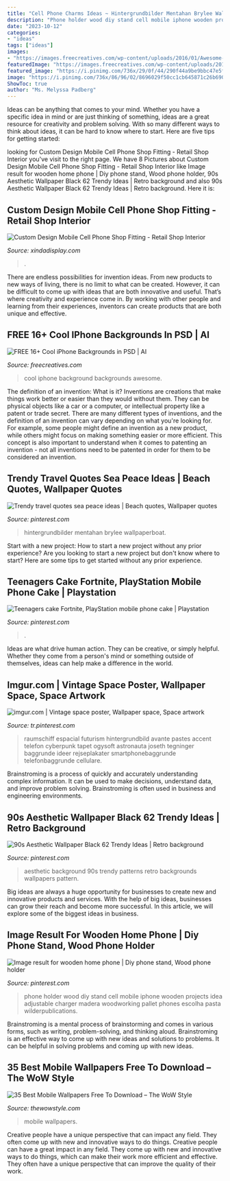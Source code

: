 ```yaml
---
title: "Cell Phone Charms Ideas ~ Hintergrundbilder Mentahan Brylee Wallpaperboat"
description: "Phone holder wood diy stand cell mobile iphone wooden projects idea adjustable charger madera woodworking pallet phones escolha pasta wilderpublications"
date: "2023-10-12"
categories:
- "ideas"
tags: ["ideas"]
images:
- "https://images.freecreatives.com/wp-content/uploads/2016/01/Awesome-Cool-Background-For-Iphone-5.jpeg"
featuredImage: "https://images.freecreatives.com/wp-content/uploads/2016/01/Awesome-Cool-Background-For-Iphone-5.jpeg"
featured_image: "https://i.pinimg.com/736x/29/0f/44/290f44a9be9bbc47e5f53000b6b1b527.jpg"
image: "https://i.pinimg.com/736x/86/96/02/8696029f50cc1cb645871c26b690f9d5.jpg"
ShowToc: true
author: "Ms. Melyssa Padberg"
---
```



Ideas can be anything that comes to your mind. Whether you have a specific idea in mind or are just thinking of something, ideas are a great resource for creativity and problem solving. With so many different ways to think about ideas, it can be hard to know where to start. Here are five tips for getting started: 

	

		
looking for Custom Design Mobile Cell Phone Shop Fitting - Retail Shop Interior you've visit to the right page. We have 8 Pictures about Custom Design Mobile Cell Phone Shop Fitting - Retail Shop Interior like Image result for wooden home phone | Diy phone stand, Wood phone holder, 90s Aesthetic Wallpaper Black 62 Trendy Ideas | Retro background and also 90s Aesthetic Wallpaper Black 62 Trendy Ideas | Retro background. Here it is:
		
    
## Custom Design Mobile Cell Phone Shop Fitting - Retail Shop Interior

<img loading=lazy src="https://xindadisplay.com/wp-content/uploads/2019/09/custom-design-mobile-cell-phone-shop-fitting-5.jpg" onerror="this.onerror=null;this.src='https://tse3.mm.bing.net/th?id=OIP.u9XXDxGcc2CbWHHyuDHiKAHaLJ&amp;pid=15.1';" alt="Custom Design Mobile Cell Phone Shop Fitting - Retail Shop Interior">

_Source: xindadisplay.com_

>. 

	

There are endless possibilities for invention ideas. From new products to new ways of living, there is no limit to what can be created. However, it can be difficult to come up with ideas that are both innovative and useful. That’s where creativity and experience come in. By working with other people and learning from their experiences, inventors can create products that are both unique and effective.

    
## FREE 16+ Cool IPhone Backgrounds In PSD | AI

<img loading=lazy src="https://images.freecreatives.com/wp-content/uploads/2016/01/Awesome-Cool-Background-For-Iphone-5.jpeg" onerror="this.onerror=null;this.src='https://tse2.mm.bing.net/th?id=OIP.t44IOASS7sHI_ITxYtlEpAHaNJ&amp;pid=15.1';" alt="FREE 16+ Cool iPhone Backgrounds in PSD | AI">

_Source: freecreatives.com_

>cool iphone background backgrounds awesome. 

	

The definition of an invention: What is it?
Inventions are creations that make things work better or easier than they would without them. They can be physical objects like a car or a computer, or intellectual property like a patent or trade secret. There are many different types of inventions, and the definition of an invention can vary depending on what you're looking for. For example, some people might define an invention as a new product, while others might focus on making something easier or more efficient. This concept is also important to understand when it comes to patenting an invention - not all inventions need to be patented in order for them to be considered an invention.

    
## Trendy Travel Quotes Sea Peace Ideas | Beach Quotes, Wallpaper Quotes

<img loading=lazy src="https://i.pinimg.com/736x/29/0f/44/290f44a9be9bbc47e5f53000b6b1b527.jpg" onerror="this.onerror=null;this.src='https://tse4.mm.bing.net/th?id=OIP.37euDUek56-0LrI3TtHhZgAAAA&amp;pid=15.1';" alt="Trendy travel quotes sea peace ideas | Beach quotes, Wallpaper quotes">

_Source: pinterest.com_

>hintergrundbilder mentahan brylee wallpaperboat. 

	

Start with a new project: How to start a new project without any prior experience?
Are you looking to start a new project but don't know where to start? Here are some tips to get started without any prior experience.

    
## Teenagers Cake Fortnite, PlayStation Mobile Phone Cake | Playstation

<img loading=lazy src="https://i.pinimg.com/736x/24/46/5b/24465b64bd11839b2f4dfe21e5177a81.jpg" onerror="this.onerror=null;this.src='https://tse4.mm.bing.net/th?id=OIP.QWYL7B4TKurrR0nRq9eHoAHaJ3&amp;pid=15.1';" alt="Teenagers cake Fortnite, PlayStation mobile phone cake | Playstation">

_Source: pinterest.com_

>. 

	

Ideas are what drive human action. They can be creative, or simply helpful. Whether they come from a person's mind or something outside of themselves, ideas can help make a difference in the world.

    
## Imgur.com | Vintage Space Poster, Wallpaper Space, Space Artwork

<img loading=lazy src="https://i.pinimg.com/736x/86/96/02/8696029f50cc1cb645871c26b690f9d5.jpg" onerror="this.onerror=null;this.src='https://tse4.mm.bing.net/th?id=OIP.PHR0U9N9Y8ZVVWTeZIUO2QHaOb&amp;pid=15.1';" alt="imgur.com | Vintage space poster, Wallpaper space, Space artwork">

_Source: tr.pinterest.com_

>raumschiff espacial futurism hintergrundbild avante pastes accent telefon cyberpunk tapet ogysoft astronauta joseth tegninger baggrunde ideer rejseplakater smartphonebaggrunde telefonbaggrunde cellulare. 

	

Brainstroming is a process of quickly and accurately understanding complex information. It can be used to make decisions, understand data, and improve problem solving. Brainstroming is often used in business and engineering environments.

    
## 90s Aesthetic Wallpaper Black 62 Trendy Ideas | Retro Background

<img loading=lazy src="https://i.pinimg.com/736x/b5/3c/08/b53c081b6003f7feecb65c822bc77035.jpg" onerror="this.onerror=null;this.src='https://tse1.mm.bing.net/th?id=OIP.y1kjFYoF1TMUfwHn4-iVMQAAAA&amp;pid=15.1';" alt="90s Aesthetic Wallpaper Black 62 Trendy Ideas | Retro background">

_Source: pinterest.com_

>aesthetic background 90s trendy patterns retro backgrounds wallpapers pattern. 

	

Big ideas are always a huge opportunity for businesses to create new and innovative products and services. With the help of big ideas, businesses can grow their reach and become more successful. In this article, we will explore some of the biggest ideas in business.

    
## Image Result For Wooden Home Phone | Diy Phone Stand, Wood Phone Holder

<img loading=lazy src="https://i.pinimg.com/736x/97/1d/8e/971d8e05f08e8f950fa177776c84ad7b.jpg" onerror="this.onerror=null;this.src='https://tse2.mm.bing.net/th?id=OIP.pi7b4aFHRY6RAgOsK9kWlQAAAA&amp;pid=15.1';" alt="Image result for wooden home phone | Diy phone stand, Wood phone holder">

_Source: pinterest.com_

>phone holder wood diy stand cell mobile iphone wooden projects idea adjustable charger madera woodworking pallet phones escolha pasta wilderpublications. 

	

Brainstroming is a mental process of brainstorming and comes in various forms, such as writing, problem-solving, and thinking aloud. Brainstroming is an effective way to come up with new ideas and solutions to problems. It can be helpful in solving problems and coming up with new ideas.

    
## 35 Best Mobile Wallpapers Free To Download – The WoW Style

<img loading=lazy src="http://thewowstyle.com/wp-content/uploads/2015/03/samsumg-wallpaper-3.jpg" onerror="this.onerror=null;this.src='https://tse4.mm.bing.net/th?id=OIP.PwguCFWbVNLdmOrTmn8SigHaMW&amp;pid=15.1';" alt="35 Best Mobile Wallpapers Free To Download – The WoW Style">

_Source: thewowstyle.com_

>mobile wallpapers. 

	

Creative people have a unique perspective that can impact any field. They often come up with new and innovative ways to do things.
Creative people can have a great impact in any field. They come up with new and innovative ways to do things, which can make their work more efficient and effective. They often have a unique perspective that can improve the quality of their work.

